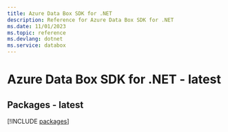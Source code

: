```yaml
---
title: Azure Data Box SDK for .NET
description: Reference for Azure Data Box SDK for .NET
ms.date: 11/01/2023
ms.topic: reference
ms.devlang: dotnet
ms.service: databox
---
```

# Azure Data Box SDK for .NET - latest
## Packages - latest
[!INCLUDE [packages](data-box-index.md)]